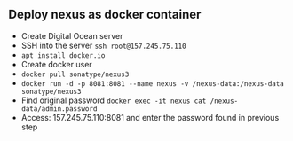 ## Deploy nexus as docker container
- Create Digital Ocean server
- SSH into the server `ssh root@157.245.75.110`
- `apt install docker.io`
- Create docker user 
- `docker pull sonatype/nexus3`
- `docker run -d -p 8081:8081 --name nexus -v /nexus-data:/nexus-data sonatype/nexus3`
- Find original password `docker exec -it nexus cat /nexus-data/admin.password`
- Access: 157.245.75.110:8081 and enter the password found in previous step

